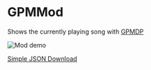 # GPMMod
Shows the currently playing song with [GPMDP](https://www.googleplaymusicdesktopplayer.com)

![Mod demo](https://i.imgur.com/446POGL.png)

[Simple JSON Download](https://code.google.com/archive/p/json-simple/downloads)
